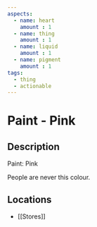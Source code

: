 ```yaml
---
aspects: 
  - name: heart
    amount : 1
  - name: thing
    amount : 1
  - name: liquid
    amount : 1
  - name: pigment
    amount : 1
tags:
  - thing
  - actionable
---
```


# Paint - Pink

## Description
Paint: Pink

People are never this colour.
## Locations
- [[Stores]]